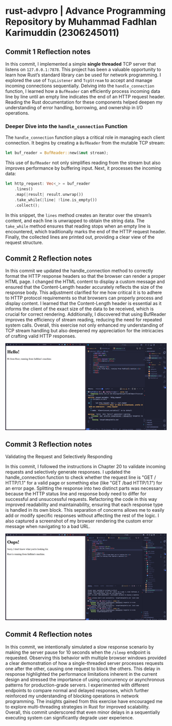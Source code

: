 # rust-advpro | Advance Programming Repository by Muhammad Fadhlan Karimuddin (2306245011)

## Commit 1 Reflection notes

In this commit, I implemented a simple **single threaded** TCP server that listens on `127.0.0.1:7878`. This project has been a valuable opportunity to learn how Rust’s standard library can be used for network programming. I explored the use of `TcpListener` and `TcpStream` to accept and manage incoming connections sequentially. Delving into the `handle_connection` function, I learned how a `BufReader` can efficiently process incoming data line by line until an empty line indicates the end of an HTTP request header. Reading the Rust documentation for these components helped deepen my understanding of error handling, borrowing, and ownership in I/O operations.

### Deeper Dive into the `handle_connection` Function

The `handle_connection` function plays a critical role in managing each client connection. It begins by creating a `BufReader` from the mutable TCP stream:

```rust
let buf_reader = BufReader::new(&mut stream);
```

This use of `BufReader` not only simplifies reading from the stream but also improves performance by buffering input. Next, it processes the incoming data:

```rust
let http_request: Vec<_> = buf_reader
    .lines()
    .map(|result| result.unwrap())
    .take_while(|line| !line.is_empty())
    .collect();
```

In this snippet, the `lines` method creates an iterator over the stream’s content, and each line is unwrapped to obtain the string data. The `take_while` method ensures that reading stops when an empty line is encountered, which traditionally marks the end of the HTTP request header. Finally, the collected lines are printed out, providing a clear view of the request structure.

## Commit 2 Reflection notes

In this commit we updated the handle_connection method to correctly format the HTTP response headers so that the browser can render a proper HTML page. I changed the HTML content to display a custom message and ensured that the Content-Length header accurately reflects the size of the response body. This adjustment clarified for me how critical it is to adhere to HTTP protocol requirements so that browsers can properly process and display content. I learned that the Content-Length header is essential as it informs the client of the exact size of the data to be received, which is crucial for correct rendering. Additionally, I discovered that using BufReader improves the efficiency of stream reading, reducing the need for repeated system calls. Overall, this exercise not only enhanced my understanding of TCP stream handling but also deepened my appreciation for the intricacies of crafting valid HTTP responses.

![Commit 2 screen capture](assets/images/commit2.png)

## Commit 3 Reflection notes

Validating the Request and Selectively Responding

In this commit, I followed the instructions in Chapter 20 to validate incoming requests and selectively generate responses. I updated the handle_connection function to check whether the request line is "GET / HTTP/1.1" for a valid page or something else (like "GET /bad HTTP/1.1") for an error page. Splitting the response into two distinct parts was necessary because the HTTP status line and response body need to differ for successful and unsuccessful requests. Refactoring the code in this way improved readability and maintainability, ensuring that each response type is handled in its own block. This separation of concerns allows me to easily add or modify specific responses without affecting the rest of the logic. I also captured a screenshot of my browser rendering the custom error message when navigating to a bad URL.

![Commit 3 screen capture](assets/images/commit3.png)

## Commit 4 Reflection notes

In this commit, we intentionally simulated a slow response scenario by making the server pause for 10 seconds when the `/sleep` endpoint is requested. Observing this behavior with multiple browser windows provided a clear demonstration of how a single-threaded server processes requests one after the other, causing one request to block the others. This delay in response highlighted the performance limitations inherent in the current design and stressed the importance of using concurrency or asynchronous patterns for production-grade servers. I experimented with different endpoints to compare normal and delayed responses, which further reinforced my understanding of blocking operations in network programming. The insights gained from this exercise have encouraged me to explore multi-threading strategies in Rust for improved scalability. Overall, this commit underscored that even minor delays in a sequentially executing system can significantly degrade user experience.
